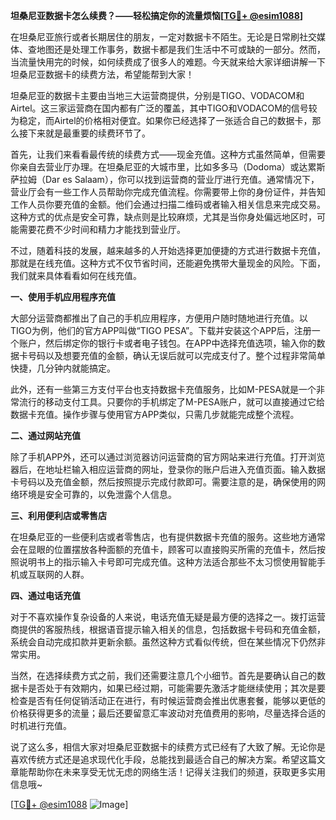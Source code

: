 **坦桑尼亚数据卡怎么续费？——轻松搞定你的流量烦恼[[TG💪+ @esim1088](https://t.me/s/esim1088)]**

在坦桑尼亚旅行或者长期居住的朋友，一定对数据卡不陌生。无论是日常刷社交媒体、查地图还是处理工作事务，数据卡都是我们生活中不可或缺的一部分。然而，当流量快用完的时候，如何续费成了很多人的难题。今天就来给大家详细讲解一下坦桑尼亚数据卡的续费方法，希望能帮到大家！

坦桑尼亚的数据卡主要由当地三大运营商提供，分别是TIGO、VODACOM和Airtel。这三家运营商在国内都有广泛的覆盖，其中TIGO和VODACOM的信号较为稳定，而Airtel的价格相对便宜。如果你已经选择了一张适合自己的数据卡，那么接下来就是最重要的续费环节了。

首先，让我们来看看最传统的续费方式——现金充值。这种方式虽然简单，但需要你亲自去营业厅办理。在坦桑尼亚的大城市里，比如多多马（Dodoma）或达累斯萨拉姆（Dar es Salaam），你可以找到运营商的营业厅进行充值。通常情况下，营业厅会有一些工作人员帮助你完成充值流程。你需要带上你的身份证件，并告知工作人员你要充值的金额。他们会通过扫描二维码或者输入相关信息来完成交易。这种方式的优点是安全可靠，缺点则是比较麻烦，尤其是当你身处偏远地区时，可能需要花费不少时间和精力才能找到营业厅。

不过，随着科技的发展，越来越多的人开始选择更加便捷的方式进行数据卡充值，那就是在线充值。这种方式不仅节省时间，还能避免携带大量现金的风险。下面，我们就来具体看看如何在线充值。

**一、使用手机应用程序充值**

大部分运营商都推出了自己的手机应用程序，方便用户随时随地进行充值。以TIGO为例，他们的官方APP叫做“TIGO PESA”。下载并安装这个APP后，注册一个账户，然后绑定你的银行卡或者电子钱包。在APP中选择充值选项，输入你的数据卡号码以及想要充值的金额，确认无误后就可以完成支付了。整个过程非常简单快捷，几分钟内就能搞定。

此外，还有一些第三方支付平台也支持数据卡充值服务，比如M-PESA就是一个非常流行的移动支付工具。只要你的手机绑定了M-PESA账户，就可以直接通过它给数据卡充值。操作步骤与使用官方APP类似，只需几步就能完成整个流程。

**二、通过网站充值**

除了手机APP外，还可以通过浏览器访问运营商的官方网站来进行充值。打开浏览器后，在地址栏输入相应运营商的网址，登录你的账户后进入充值页面。输入数据卡号码以及充值金额，然后按照提示完成付款即可。需要注意的是，确保使用的网络环境是安全可靠的，以免泄露个人信息。

**三、利用便利店或零售店**

在坦桑尼亚的一些便利店或者零售店，也有提供数据卡充值的服务。这些地方通常会在显眼的位置摆放各种面额的充值卡，顾客可以直接购买所需的充值卡，然后按照说明书上的指示输入卡号即可完成充值。这种方法适合那些不太习惯使用智能手机或互联网的人群。

**四、通过电话充值**

对于不喜欢操作复杂设备的人来说，电话充值无疑是最方便的选择之一。拨打运营商提供的客服热线，根据语音提示输入相关的信息，包括数据卡号码和充值金额，系统会自动完成扣款并更新余额。虽然这种方式看似传统，但在某些情况下仍然非常实用。

当然，在选择续费方式之前，我们还需要注意几个小细节。首先是要确认自己的数据卡是否处于有效期内，如果已经过期，可能需要先激活才能继续使用；其次是要检查是否有任何促销活动正在进行，有时候运营商会推出优惠套餐，能够以更低的价格获得更多的流量；最后还要留意汇率波动对充值费用的影响，尽量选择合适的时机进行充值。

说了这么多，相信大家对坦桑尼亚数据卡的续费方式已经有了大致了解。无论你是喜欢传统方式还是追求现代化手段，总能找到最适合自己的解决方案。希望这篇文章能帮助你在未来享受无忧无虑的网络生活！记得关注我们的频道，获取更多实用信息哦~

[[TG💪+ @esim1088](https://t.me/s/esim1088) ![Image](https://i.postimg.cc/4NQfJmqS/Snipaste-2025-05-13-00-14-12.png)]